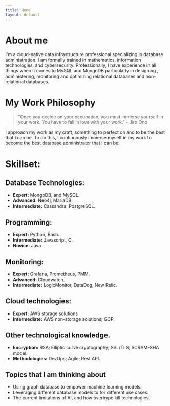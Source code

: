 ```yaml
---
title: Home
layout: default
---
```


# About me
I'm a cloud-native data infrastructure professional specializing in database administration. I am formally trained in mathematics, information technologies, and cybersecurity. Professionally, I have experience in all things when it comes to MySQL and MongoDB particularly in designing , administering, monitoring and optimizing relational databases and non-relational databases.

# My Work Philosophy

> "Once you decide on your occupation, you must immerse yourself in your work. You have to fall in love with your work."  - Jiro Ono

I approach my work as my craft, something to perfect on and to be the best that I can be. To do this, I continuously immerse myself in my work to become the best database administrator that I can be. 

# Skillset: 
## Database Technologies:
- **Expert:** MongoDB, and MySQL.
- **Advanced:** Neo4j, MariaDB.
- **Intermediate:** Cassandra, PostgreSQL.

## Programming:
- **Expert:** Python, Bash.
- **Intermediate:** Javascript, C.
- **Novice:** Java

## Monitoring:
- **Expert:** Grafana, Prometheus, PMM.
- **Advanced:** Cloudwatch.
- **Intermediate:** LogicMonitor, DataDog, New Relic.

## Cloud technologies:
- **Expert:** AWS storage solutions
- **Intermediate:** AWS non-storage solutions; GCP. 

## Other technological knowledge. 
- **Encryption:** RSA; Elliptic curve cryptography; SSL/TLS; SCRAM-SHA model.
- **Methodologies:** DevOps; Agile; Rest API. 

## Topics that I am thinking about
* Using graph database to empower machine learning models.
* Leveraging different database models to for different use cases.
* The current limitations of AI, and how overhype kill technologies. 

